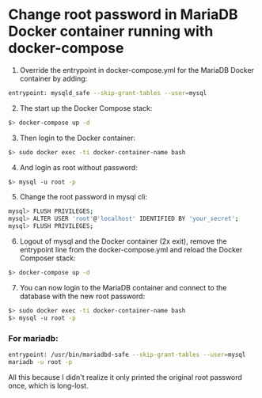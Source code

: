 # Change root password in MariaDB Docker container running with docker-compose


1. Override the entrypoint in docker-compose.yml for the MariaDB Docker container by adding:

```bash
entrypoint: mysqld_safe --skip-grant-tables --user=mysql
```

2. The start up the Docker Compose stack:

```bash
$> docker-compose up -d
```

3. Then login to the Docker container:

```bash
$> sudo docker exec -ti docker-container-name bash
```

4. And login as root without password:

```bash
$> mysql -u root -p
```

5. Change the root password in mysql cli:

```bash
mysql> FLUSH PRIVILEGES;
mysql> ALTER USER 'root'@'localhost' IDENTIFIED BY 'your_secret';
mysql> FLUSH PRIVILEGES;
```

6. Logout of mysql and the Docker container (2x exit), remove the entrypoint line from the docker-compose.yml and reload the Docker Composer stack:

```bash
$> docker-compose up -d
```

7. You can now login to the MariaDB container and connect to the database with the new root password:


```bash
$> sudo docker exec -ti docker-container-name bash
$> mysql -u root -p
```


### For mariadb:

```bash
entrypoint: /usr/bin/mariadbd-safe --skip-grant-tables --user=mysql
mariadb -u root -p
```

All this because I didn't realize it only printed the original root password once, which is long-lost.